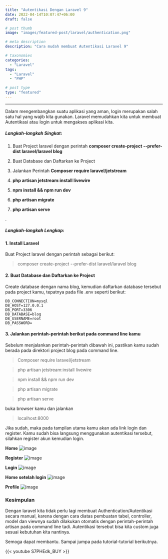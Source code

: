 ```yaml
---
title: "Autentikasi Dengan Laravel 9"
date: 2022-04-14T10:07:47+06:00
draft: false

# post thumb
image: "images/featured-post/laravel/authentication.png"

# meta description
description: "Cara mudah membuat Autentikasi Laravel 9"

# taxonomies
categories:
  - "Laravel"
tags:
  - "Laravel"
  - "PHP"

# post type
type: "featured"
---
```


<hr>

Dalam mengembangkan suatu aplikasi yang aman, login merupakan salah satu hal yang wajib kita gunakan. Laravel memudahkan kita untuk membuat Autentikasi atau login untuk mengakses aplikasi kita. 

##### Langkah-langkah Singkat:

1. Buat Project laravel dengan perintah
**composer create-project --prefer-dist laravel/laravel blog**

2. Buat Database dan Daftarkan ke Project
3. Jalankan Perintah
**Composer require laravel/jetstream**
4. **php artisan jetstream:install livewire**
5. **npm install && npm run dev**
6. **php artisan migrate**
7. **php artisan serve**

.

##### Langkah-langkah Lengkap:
#### 1. Install Laravel
Buat Project laravel dengan perintah sebagai berikut:

> composer create-project --prefer-dist laravel/laravel blog

#### 2. Buat Database dan Daftarkan ke Project
Create database dengan nama blog, kemudian daftarkan database tersebut pada project kamu, tepatnya pada file .env seperti berikut:

```
DB_CONNECTION=mysql
DB_HOST=127.0.0.1
DB_PORT=3306
DB_DATABASE=blog
DB_USERNAME=root
DB_PASSWORD=
```

#### 3. Jalankan perintah-perintah berikut pada command line kamu
Sebelum menjalankan perintah-perintah dibawah ini, pastikan kamu sudah berada pada direktori project blog pada command line.

> Composer require laravel/jetstream

> php artisan jetstream:install livewire

> npm install && npm run dev

> php artisan migrate

> php artisan serve

buka browser kamu dan jalankan 

> localhost:8000

Jika sudah, maka pada tampilan utama kamu akan ada link login dan register. Kamu sudah bisa langsung menggunakan autentikasi tersebut, silahkan register akun kemudian login.

**Home**
![image](../../images/post/auth-home.png)

**Register**
![image](../../images/post/auth-register.png)

**Login**
![image](../../images/post/auth-login.png)

**Home setelah login**
![image](../../images/post/auth-home-after-login.png)

**Profile**
![image](../../images/post/auth-profile.png)

### Kesimpulan
Dengan laravel kita tidak perlu lagi membuat Authentication/Autentikasi secara manual, karena dengan cara diatas pembuatan tabel, controller, model dan viewnya sudah dilakukan otomatis dengan perintah-perintah artisan pada command line tadi. Autentikasi tersebut bisa kita custom juga sesuai kebutuhan kita nantinya.

Semoga dapat membantu. Sampai jumpa pada tutorial-tutorial berikutnya.


{{< youtube S7PHEdk_BUY >}}